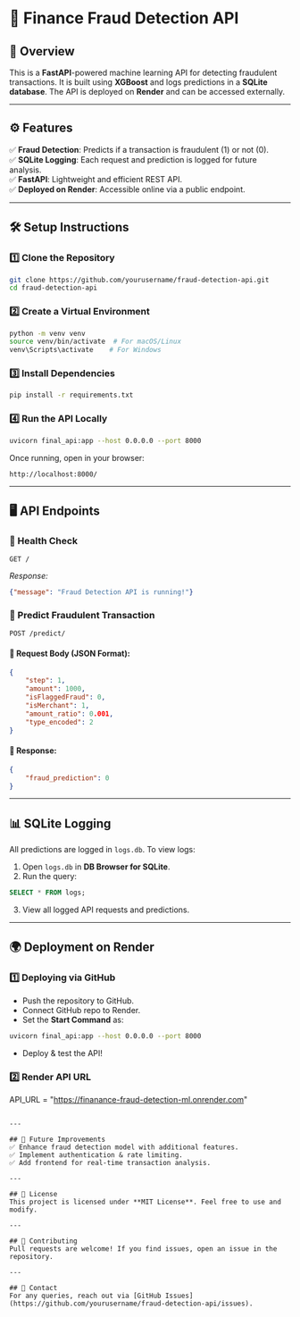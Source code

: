 # 🚀 Finance Fraud Detection API

## 📌 Overview
This is a **FastAPI**-powered machine learning API for detecting fraudulent transactions. It is built using **XGBoost** and logs predictions in a **SQLite database**. The API is deployed on **Render** and can be accessed externally.

---

## ⚙️ Features
✅ **Fraud Detection**: Predicts if a transaction is fraudulent (1) or not (0).  
✅ **SQLite Logging**: Each request and prediction is logged for future analysis.  
✅ **FastAPI**: Lightweight and efficient REST API.  
✅ **Deployed on Render**: Accessible online via a public endpoint.  

---

## 🛠️ Setup Instructions

### **1️⃣ Clone the Repository**
```bash
git clone https://github.com/yourusername/fraud-detection-api.git
cd fraud-detection-api
```

### **2️⃣ Create a Virtual Environment**
```bash
python -m venv venv
source venv/bin/activate  # For macOS/Linux
venv\Scripts\activate    # For Windows
```

### **3️⃣ Install Dependencies**
```bash
pip install -r requirements.txt
```

### **4️⃣ Run the API Locally**
```bash
uvicorn final_api:app --host 0.0.0.0 --port 8000
```

Once running, open in your browser:
```
http://localhost:8000/
```

---

## 🖥️ API Endpoints
### **🔹 Health Check**
```http
GET /
```
_Response:_
```json
{"message": "Fraud Detection API is running!"}
```

### **🔹 Predict Fraudulent Transaction**
```http
POST /predict/
```
#### **🔹 Request Body (JSON Format):**
```json
{
    "step": 1,
    "amount": 1000,
    "isFlaggedFraud": 0,
    "isMerchant": 1,
    "amount_ratio": 0.001,
    "type_encoded": 2
}
```
#### **🔹 Response:**
```json
{
    "fraud_prediction": 0
}
```

---

## 📊 **SQLite Logging**
All predictions are logged in `logs.db`. To view logs:
1. Open `logs.db` in **DB Browser for SQLite**.
2. Run the query:
```sql
SELECT * FROM logs;
```
3. View all logged API requests and predictions.

---

## 🌍 Deployment on Render
### **1️⃣ Deploying via GitHub**
- Push the repository to GitHub.
- Connect GitHub repo to Render.
- Set the **Start Command** as:
```bash
uvicorn final_api:app --host 0.0.0.0 --port 8000
```
- Deploy & test the API!

### **2️⃣ Render API URL**
API_URL = "https://finanance-fraud-detection-ml.onrender.com"
```

---

## 📝 Future Improvements
✅ Enhance fraud detection model with additional features.  
✅ Implement authentication & rate limiting.  
✅ Add frontend for real-time transaction analysis.  

---

## 📄 License
This project is licensed under **MIT License**. Feel free to use and modify.  

---

## 🤝 Contributing
Pull requests are welcome! If you find issues, open an issue in the repository.

---

## 📩 Contact
For any queries, reach out via [GitHub Issues](https://github.com/yourusername/fraud-detection-api/issues).

